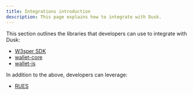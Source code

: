 ```yaml
---
title: Integrations introduction
description: This page explains how to integrate with Dusk.
---
```


This section outlines the libraries that developers can use to integrate with Dusk:

- [W3sper SDK](/developer/integrations/w3sper)
- [wallet-core](/developer/integrations/wallet-core)
- [wallet-js](/developer/integrations/wallet-js)

In addition to the above, developers can leverage:
-  [RUES](/developer/integrations/rues)
